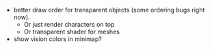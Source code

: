 - better draw order for transparent objects (some ordering bugs right now).
  - Or just render characters on top
  - Or transparent shader for meshes
- show vision colors in minimap?